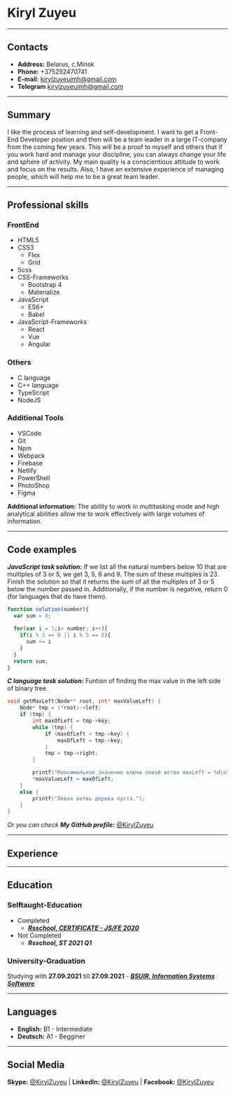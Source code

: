 # **Kiryl Zuyeu** #

***

## **Contacts** ##

* **Address:** Belarus, c.Minsk
* **Phone:** +375292470741  
* **E-mail:** kirylzuyeuimh@gmail.com
* **Telegram** [kirylzuyeuimh@gmail.com](https://t.me/KirylZuyeu)

***

## **Summary** ##

I like the process of learning and self-development. I want to get a Front-End Developer position and then will be a team leader in a large IT-company from the coming few years. This will be a proof to myself and others that if you work hard and manage your discipline, you can always change your life and sphere of activity. My main quality is a conscientious attitude to work and focus on the results. Also, I have an extensive experience of managing people, which will help me to be a great team leader.

***

## **Professional skills** ##

### **FrontEnd** ###

* HTML5
* CSS3
  * Flex
  * Grid
* Scss
* CSS-Frameworks
  * Bootstrap 4
  * Materialize
* JavaScript
  * ES6+
  * Babel
* JavaScript-Frameworks
  * React
  * Vue
  * Angular

### **Others** ###

* C language
* C++ language
* TypeScript
* NodeJS

### **Additional Tools** ###

* VSCode
* Git
* Npm
* Webpack
* Firebase
* Netlify
* PowerShell
* PhotoShop
* Figma
  
**Additional information:** The ability to work in multitasking mode and high analytical abilities allow me to work effectively with large volumes of information.

***

## **Code examples** ##

***JavaScript task solution:***
If we list all the natural numbers below 10 that are multiples of 3 or 5, we get 3, 5, 6 and 9. The sum of these multiples is 23.
Finish the solution so that it returns the sum of all the multiples of 3 or 5 below the number passed in. Additionally, if the number is negative, return 0 (for languages that do have them).

```js
function solution(number){
  var sum = 0;
  
  for(var i = 1;i< number; i++){
    if(i % 3 == 0 || i % 5 == 0){
      sum += i
    }
  }
  return sum;
}
```

***C language task solution:***
Funtion of finding the max value in the left side of binary tree.

```C++
void getMaxLeft(Node** root, int* maxValueLeft) {
    Node* tmp = (*root)->left;
    if (tmp) {
        int maxOfLeft = tmp->key;
        while (tmp) {
            if (maxOfLeft < tmp->key) {
                maxOfLeft = tmp->key;
            }
            tmp = tmp->right;
        }

        printf("Максимальное значение ключа левой ветви maxLeft = %d\n", maxOfLeft);
        *maxValueLeft = maxOfLeft;
    }
    else {
        printf("Левая ветвь дерева пуста.");
    }
}
```

*Or you can check* ***My GitHub profile:*** [@KirylZuyeu](https://github.com/KirylZuyeu)

***

## **Experience** ##



***

## **Education** ##

### **Selftaught-Education** ###

* Completed
  * ***[Rsschool, CERTIFICATE - JS/FE 2020](https://app.rs.school/certificate/trmz9yqo)***
* Not Completed
  * ***Rsschool, ST 2021 Q1***
  
### **University-Graduation** ###

Studying with **27.09.2021** till **27.09.2021** - ***[BSUIR, Information Systems Software](https://iti.bsuir.by/specialty/2)***
***

## **Languages** ##

* **English:** B1 - Intermediate
* **Deutsch:** A1 - Begginer

***

## **Social Media** ##

  **Skype:** [@KirylZuyeu](https://join.skype.com/invite/eefLxkBv0HuY) | **LinkedIn:** [@KirylZuyeu](https://www.linkedin.com/in/kirylzuyeu) | **Facebook:** [@KirylZuyeu](https://www.facebook.com/kiryl.zuyeu)
